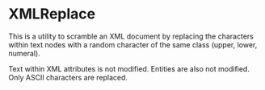 # XMLReplace

This is a utility to scramble an XML document by replacing the characters within
text nodes with a random character of the same class (upper, lower, numeral).

Text within XML attributes is not modified.  Entities are also not modified.  Only ASCII characters are replaced.



